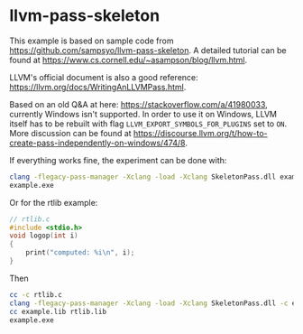# llvm-pass-skeleton

This example is based on sample code from https://github.com/sampsyo/llvm-pass-skeleton. A detailed tutorial can be found at https://www.cs.cornell.edu/~asampson/blog/llvm.html.

LLVM's official document is also a good reference: https://llvm.org/docs/WritingAnLLVMPass.html.

Based on an old Q&A at here: https://stackoverflow.com/a/41980033, currently Windows isn't supported. In order to use it on Windows, LLVM itself has to be rebuilt
with flag ```LLVM_EXPORT_SYMBOLS_FOR_PLUGINS``` set to ```ON```. More discussion can be found at https://discourse.llvm.org/t/how-to-create-pass-independently-on-windows/474/8.

If everything works fine, the experiment can be done with:
```sh
clang -flegacy-pass-manager -Xclang -load -Xclang SkeletonPass.dll example.c
example.exe
```
Or for the rtlib example:
```c
// rtlib.c
#include <stdio.h>
void logop(int i)
{
	print("computed: %i\n", i);
}
```
Then
```sh
cc -c rtlib.c
clang -flegacy-pass-manager -Xclang -load -Xclang SkeletonPass.dll -c example.c
cc example.lib rtlib.lib
example.exe
```